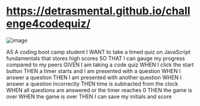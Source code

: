 # https://detrasmental.github.io/challenge4codequiz/
![image](https://user-images.githubusercontent.com/85942489/133906884-a04fa7c5-a5d7-484f-a9dc-8696d34d0df1.png)


AS A coding boot camp student
I WANT to take a timed quiz on JavaScript fundamentals that stores high scores
SO THAT I can gauge my progress compared to my peers
GIVEN I am taking a code quiz
WHEN I click the start button
THEN a timer starts and I am presented with a question
WHEN I answer a question
THEN I am presented with another question
WHEN I answer a question incorrectly
THEN time is subtracted from the clock
WHEN all questions are answered or the timer reaches 0
THEN the game is over
WHEN the game is over
THEN I can save my initials and score
